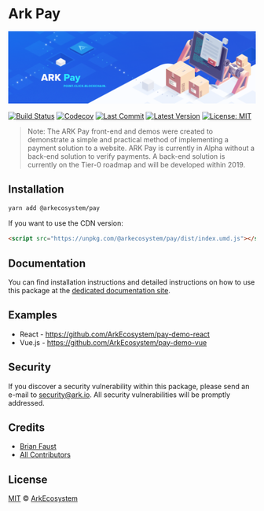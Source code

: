 # Ark Pay

<p align="center">
    <img src="https://github.com/ArkEcosystem/pay/raw/master/banner.png" />
</p>

[![Build Status](https://badgen.now.sh/circleci/github/ArkEcosystem/pay)](https://circleci.com/gh/ArkEcosystem/pay)
[![Codecov](https://badgen.now.sh/codecov/c/github/arkecosystem/pay)](https://codecov.io/gh/arkecosystem/pay)
[![Last Commit](https://badgen.net/github/last-commit/ArkEcosystem/pay)](https://github.com/ArkEcosystem/pay/commits)
[![Latest Version](https://badgen.now.sh/github/release/ArkEcosystem/pay)](https://github.com/ArkEcosystem/pay/releases)
[![License: MIT](https://badgen.now.sh/badge/license/MIT/green)](https://opensource.org/licenses/MIT)

> Note: The ARK Pay front-end and demos were created to demonstrate a simple and practical method of implementing a payment solution to a website. ARK Pay is currently in Alpha without a back-end solution to verify payments. A back-end solution is currently on the Tier-0 roadmap and will be developed within 2019.

## Installation

```bash
yarn add @arkecosystem/pay
```

If you want to use the CDN version:

```html
<script src="https://unpkg.com/@arkecosystem/pay/dist/index.umd.js"></script>
```

## Documentation

You can find installation instructions and detailed instructions on how to use this package at the [dedicated documentation site](https://docs.ark.io/guidebook/guides/pay.html).

## Examples

- React - https://github.com/ArkEcosystem/pay-demo-react
- Vue.js - https://github.com/ArkEcosystem/pay-demo-vue

## Security

If you discover a security vulnerability within this package, please send an e-mail to security@ark.io. All security vulnerabilities will be promptly addressed.

## Credits

- [Brian Faust](https://github.com/faustbrian)
- [All Contributors](../../../../contributors)

## License

[MIT](LICENSE) © [ArkEcosystem](https://ark.io)
